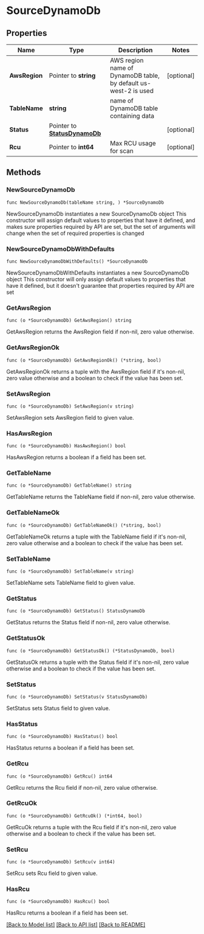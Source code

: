 # SourceDynamoDb

## Properties

Name | Type | Description | Notes
------------ | ------------- | ------------- | -------------
**AwsRegion** | Pointer to **string** | AWS region name of DynamoDB table, by default us-west-2 is used | [optional] 
**TableName** | **string** | name of DynamoDB table containing data | 
**Status** | Pointer to [**StatusDynamoDb**](StatusDynamoDb.md) |  | [optional] 
**Rcu** | Pointer to **int64** | Max RCU usage for scan | [optional] 

## Methods

### NewSourceDynamoDb

`func NewSourceDynamoDb(tableName string, ) *SourceDynamoDb`

NewSourceDynamoDb instantiates a new SourceDynamoDb object
This constructor will assign default values to properties that have it defined,
and makes sure properties required by API are set, but the set of arguments
will change when the set of required properties is changed

### NewSourceDynamoDbWithDefaults

`func NewSourceDynamoDbWithDefaults() *SourceDynamoDb`

NewSourceDynamoDbWithDefaults instantiates a new SourceDynamoDb object
This constructor will only assign default values to properties that have it defined,
but it doesn't guarantee that properties required by API are set

### GetAwsRegion

`func (o *SourceDynamoDb) GetAwsRegion() string`

GetAwsRegion returns the AwsRegion field if non-nil, zero value otherwise.

### GetAwsRegionOk

`func (o *SourceDynamoDb) GetAwsRegionOk() (*string, bool)`

GetAwsRegionOk returns a tuple with the AwsRegion field if it's non-nil, zero value otherwise
and a boolean to check if the value has been set.

### SetAwsRegion

`func (o *SourceDynamoDb) SetAwsRegion(v string)`

SetAwsRegion sets AwsRegion field to given value.

### HasAwsRegion

`func (o *SourceDynamoDb) HasAwsRegion() bool`

HasAwsRegion returns a boolean if a field has been set.

### GetTableName

`func (o *SourceDynamoDb) GetTableName() string`

GetTableName returns the TableName field if non-nil, zero value otherwise.

### GetTableNameOk

`func (o *SourceDynamoDb) GetTableNameOk() (*string, bool)`

GetTableNameOk returns a tuple with the TableName field if it's non-nil, zero value otherwise
and a boolean to check if the value has been set.

### SetTableName

`func (o *SourceDynamoDb) SetTableName(v string)`

SetTableName sets TableName field to given value.


### GetStatus

`func (o *SourceDynamoDb) GetStatus() StatusDynamoDb`

GetStatus returns the Status field if non-nil, zero value otherwise.

### GetStatusOk

`func (o *SourceDynamoDb) GetStatusOk() (*StatusDynamoDb, bool)`

GetStatusOk returns a tuple with the Status field if it's non-nil, zero value otherwise
and a boolean to check if the value has been set.

### SetStatus

`func (o *SourceDynamoDb) SetStatus(v StatusDynamoDb)`

SetStatus sets Status field to given value.

### HasStatus

`func (o *SourceDynamoDb) HasStatus() bool`

HasStatus returns a boolean if a field has been set.

### GetRcu

`func (o *SourceDynamoDb) GetRcu() int64`

GetRcu returns the Rcu field if non-nil, zero value otherwise.

### GetRcuOk

`func (o *SourceDynamoDb) GetRcuOk() (*int64, bool)`

GetRcuOk returns a tuple with the Rcu field if it's non-nil, zero value otherwise
and a boolean to check if the value has been set.

### SetRcu

`func (o *SourceDynamoDb) SetRcu(v int64)`

SetRcu sets Rcu field to given value.

### HasRcu

`func (o *SourceDynamoDb) HasRcu() bool`

HasRcu returns a boolean if a field has been set.


[[Back to Model list]](../README.md#documentation-for-models) [[Back to API list]](../README.md#documentation-for-api-endpoints) [[Back to README]](../README.md)


